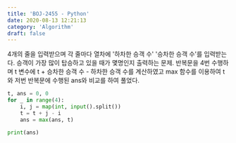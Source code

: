 ```yaml
---
title: 'BOJ-2455 - Python'
date: 2020-08-13 12:21:13
category: 'Algorithm'
draft: false
---
```

4개의 줄을 입력받으며 각 줄마다 열차에 '하차한 승객 수' '승차한 승객 수'를 입력받는 다. 승객이 가장 많이 탑승하고 있을 때가 몇명인지 출력하는 문제. 반복문을 4번 수행하며 t 변수에 t + 승차한 승객 수 - 하차한 승객 수를 계산하였고 max 함수를 이용하여 t와 저번 반복문에 수행된 ans와 비교를 하여 풀었다.
```python
t, ans = 0, 0
for _ in range(4):
    i, j = map(int, input().split())
    t = t + j - i
    ans = max(ans, t)

print(ans)

```